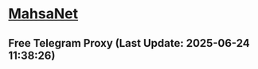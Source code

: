 
# [MahsaNet](https://t.me/mahsa_net)
## Free Telegram Proxy (Last Update: 2025-06-24 11:38:26)

    